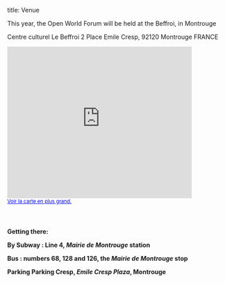 title: Venue



This year, the Open World Forum will be held at the Beffroi, in Montrouge

Centre culturel Le Beffroi
2 Place Emile Cresp,
92120 Montrouge
FRANCE

<iframe width="425" height="350" frameborder="0" scrolling="no" marginheight="0" marginwidth="0" src="https://maps.google.com/maps?f=q&amp;source=s_q&amp;hl=en&amp;geocode=&amp;q=Centre+culturel+le+Beffroi,+Place+Emile+Cresp,+Montrouge,+France&amp;aq=0&amp;oq=centre+culturel+le+&amp;sll=48.858859,2.34706&amp;sspn=0.138914,0.220757&amp;ie=UTF8&amp;hq=Centre+culturel+le+Beffroi,&amp;hnear=Place+Emile+Cresp,+92120+Montrouge,+Hauts-de-Seine,+%C3%8Ele-de-France,+France&amp;ll=48.81915,2.319569&amp;spn=0.008689,0.013797&amp;t=m&amp;z=14&amp;iwloc=A&amp;cid=16738854224866923059&amp;output=embed"></iframe><br /><small><a href="https://maps.google.com/maps?f=q&amp;source=embed&amp;hl=en&amp;geocode=&amp;q=Centre+culturel+le+Beffroi,+Place+Emile+Cresp,+Montrouge,+France&amp;aq=0&amp;oq=centre+culturel+le+&amp;sll=48.858859,2.34706&amp;sspn=0.138914,0.220757&amp;ie=UTF8&amp;hq=Centre+culturel+le+Beffroi,&amp;hnear=Place+Emile+Cresp,+92120+Montrouge,+Hauts-de-Seine,+%C3%8Ele-de-France,+France&amp;ll=48.81915,2.319569&amp;spn=0.008689,0.013797&amp;t=m&amp;z=14&amp;iwloc=A&amp;cid=16738854224866923059" style="color:#0000FF;text-align:left">Voir la carte en plus grand.</a></small></a></small><br><br><br><a name="eztoc1297405_0_0_1" id="eztoc1297405_0_0_1"></a><h4>


Getting there:

**By Subway** : Line 4, *Mairie de Montrouge* station

**Bus** : numbers 68, 128 and 126, the *Mairie de Montrouge* stop

**Parking** Parking Cresp, *Emile Cresp Plaza*, Montrouge
